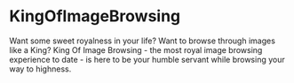 KingOfImageBrowsing
===================

Want some sweet royalness in your life? Want to browse through images like a King? King Of Image Browsing - the most royal image browsing experience to date - is here to be your humble servant while browsing your way to highness.
